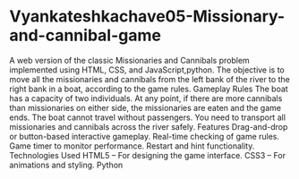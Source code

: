 # Vyankateshkachave05-Missionary-and-cannibal-game
A web version of the classic Missionaries and Cannibals problem implemented using HTML, CSS, and JavaScript,python.
The objective is to move all the missionaries and cannibals from the left bank of the river to the right bank in a boat, according to the game rules.
Gameplay Rules
The boat has a capacity of two individuals.
At any point, if there are more cannibals than missionaries on either side, the missionaries are eaten and the game ends.
The boat cannot travel without passengers.
You need to transport all missionaries and cannibals across the river safely.
Features
Drag-and-drop or button-based interactive gameplay.
Real-time checking of game rules.
Game timer to monitor performance.
Restart and hint functionality.
Technologies Used
HTML5 – For designing the game interface.
CSS3 – For animations and styling.
Python
